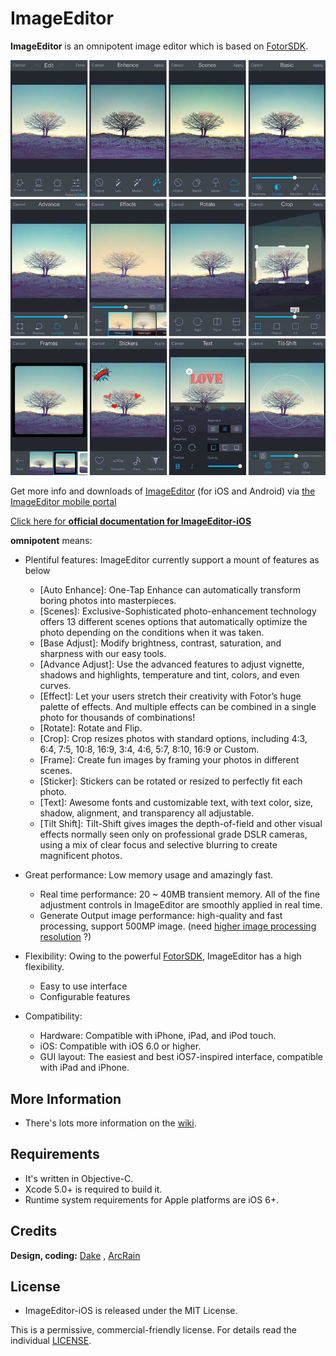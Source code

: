 # ImageEditor

**ImageEditor** is an omnipotent image editor which is based on [FotorSDK](https://github.com/Fotor).

![sample](demo.jpg)

Get more info and downloads of [ImageEditor](https://github.com/koluray/ImageEditor-ios.git) (for iOS and Android) via [the ImageEditor mobile portal](https://github.com/koluray?tab=repositories)

[Click here for **official documentation for ImageEditor-iOS**](https://github.com/koluray/ImageEditor-ios/wiki)

**omnipotent** means:

* Plentiful features: ImageEditor currently support a mount of features as below
	* [Auto Enhance]: One-Tap Enhance can automatically transform boring photos into masterpieces.
	* [Scenes]: Exclusive-Sophisticated photo-enhancement technology offers 13 different scenes options that automatically optimize the photo depending on the conditions when it was taken.
	* [Base Adjust]: Modify brightness, contrast, saturation, and sharpness with our easy tools.
	* [Advance Adjust]: Use the advanced features to adjust vignette, shadows and highlights, temperature and tint, colors, and even curves.
	* [Effect]: Let your users stretch their creativity with Fotor’s huge palette of effects. And multiple effects can be combined in a single photo for thousands of combinations!
	* [Rotate]: Rotate and Flip.
	* [Crop]: Crop resizes photos with standard options, including 4:3, 6:4, 7:5, 10:8, 16:9, 3:4, 4:6, 5:7, 8:10, 16:9 or Custom.
	* [Frame]: Create fun images by framing your photos in different scenes.
	* [Sticker]: Stickers can be rotated or resized to perfectly fit each photo.
	* [Text]: Awesome fonts and customizable text, with text color, size, shadow, alignment, and transparency all adjustable.
	* [Tilt Shift]: Tilt-Shift gives images the depth-of-field and other visual effects normally seen only on professional grade DSLR cameras, using a mix of clear focus and selective blurring to create magnificent photos.

* Great performance: Low memory usage and amazingly fast.
	* Real time performance: 20 ~ 40MB transient memory. All of the fine adjustment controls in ImageEditor are smoothly applied in real time.
	* Generate Output image performance: high-quality and fast processing, support 500MP image. (need [higher image processing resolution](http://www.fotor.com) ?)

* Flexibility: Owing to the powerful [FotorSDK](https://github.com/Fotor), ImageEditor has a high flexibility.
	* Easy to use interface
	* Configurable features

* Compatibility: 
	* Hardware: Compatible with iPhone, iPad, and iPod touch.
	* iOS: Compatible with iOS 6.0 or higher.
	* GUI layout: The easiest and best iOS7-inspired interface, compatible with iPad and iPhone.

## More Information

* There's lots more information on the [wiki](https://github.com/koluray/ImageEditor-ios/wiki).

## Requirements ##

 * It's written in Objective-C.
 * Xcode 5.0+ is required to build it.
 * Runtime system requirements for Apple platforms are iOS 6+.

## Credits ##

**Design, coding:** [Dake](https://github.com/dake) , [ArcRain](https://github.com/ArcRain)
 
## License ##

 * ImageEditor-iOS is released under the MIT License.

This is a permissive, commercial-friendly license. For details read the individual [LICENSE](LICENSE).
